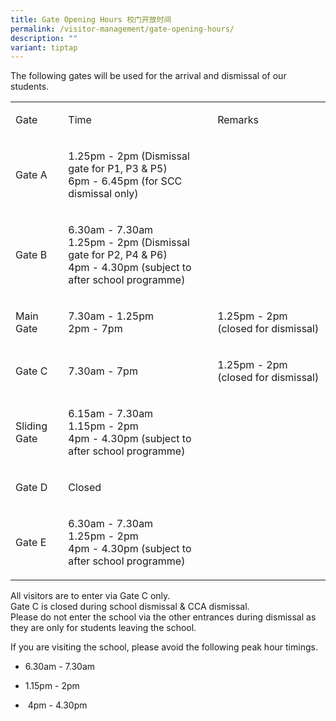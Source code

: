 ```yaml
---
title: Gate Opening Hours 校门开放时间
permalink: /visitor-management/gate-opening-hours/
description: ""
variant: tiptap
---
```

<p>The following gates will be used for the arrival and dismissal of our
students.</p>
<table>
<tbody>
<tr>
<td rowspan="1" colspan="1">
<p>Gate</p>
</td>
<td rowspan="1" colspan="1">
<p>Time</p>
</td>
<td rowspan="1" colspan="1">
<p>Remarks</p>
</td>
</tr>
<tr>
<td rowspan="1" colspan="1">
<p>Gate A</p>
</td>
<td rowspan="1" colspan="1">
<p>1.25pm - 2pm (Dismissal gate for P1, P3 &amp; P5)
<br>6pm - 6.45pm (for SCC dismissal only)</p>
</td>
<td rowspan="1" colspan="1">
<p></p>
</td>
</tr>
<tr>
<td rowspan="1" colspan="1">
<p>Gate B</p>
</td>
<td rowspan="1" colspan="1">
<p>6.30am - 7.30am
<br>1.25pm - 2pm (Dismissal gate for P2, P4 &amp; P6)
<br>4pm - 4.30pm (subject to after school programme)</p>
</td>
<td rowspan="1" colspan="1">
<p></p>
</td>
</tr>
<tr>
<td rowspan="1" colspan="1">
<p>Main Gate</p>
</td>
<td rowspan="1" colspan="1">
<p>7.30am - 1.25pm
<br>2pm - 7pm</p>
</td>
<td rowspan="1" colspan="1">
<p>1.25pm - 2pm (closed for dismissal)</p>
</td>
</tr>
<tr>
<td rowspan="1" colspan="1">
<p>Gate C</p>
</td>
<td rowspan="1" colspan="1">
<p>7.30am - 7pm</p>
</td>
<td rowspan="1" colspan="1">
<p>1.25pm - 2pm (closed for dismissal)</p>
</td>
</tr>
<tr>
<td rowspan="1" colspan="1">
<p>Sliding Gate</p>
</td>
<td rowspan="1" colspan="1">
<p>6.15am - 7.30am
<br>1.15pm - 2pm
<br>4pm - 4.30pm (subject to after school programme)</p>
</td>
<td rowspan="1" colspan="1">
<p></p>
</td>
</tr>
<tr>
<td rowspan="1" colspan="1">
<p>Gate D</p>
</td>
<td rowspan="1" colspan="1">
<p>Closed</p>
</td>
<td rowspan="1" colspan="1">
<p></p>
</td>
</tr>
<tr>
<td rowspan="1" colspan="1">
<p>Gate E</p>
</td>
<td rowspan="1" colspan="1">
<p>6.30am - 7.30am
<br>1.25pm - 2pm
<br>4pm - 4.30pm (subject to after school programme)</p>
</td>
<td rowspan="1" colspan="1">
<p></p>
</td>
</tr>
</tbody>
</table>
<p>All visitors are to enter via Gate C only.&nbsp;
<br>Gate C is closed during school dismissal &amp; CCA dismissal.&nbsp;
<br>Please do not enter the school via the other entrances during dismissal
as they are only for students leaving the school.</p>
<p>If you are visiting the school, please avoid the following peak hour timings.</p>
<ul data-tight="true" class="tight">
<li>
<p>6.30am - 7.30am</p>
</li>
<li>
<p>1.15pm - 2pm</p>
</li>
<li>
<p>&nbsp;4pm - 4.30pm</p>
</li>
</ul>
<p></p>